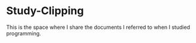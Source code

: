 # Study-Clipping
This is the space where I share the documents I referred to when I studied programming.
